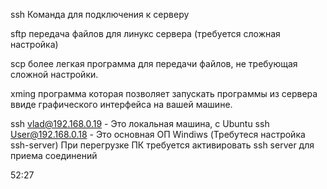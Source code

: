 ssh Команда для подключения к серверу

sftp передача файлов для линукс сервера
	(требуется сложная настройка)
	
scp более легкая программа для передачи файлов,
	не требующая сложной настройки.
	
xming программа которая позволяет запускать программы из сервера
	ввиде графического интерфейса на вашей машине.
	
ssh vlad@192.168.0.19 - Это локальная машина, с Ubuntu
ssh User@192.168.0.18 - Это основная ОП Windiws (Требутеся настройка ssh-server)
			При перегрузке ПК требуется активировать ssh server для
			приема соединений

52:27